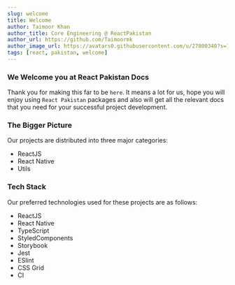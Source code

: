 ```yaml
---
slug: welcome
title: Welcome
author: Taimoor Khan
author_title: Core Engineering @ ReactPakistan
author_url: https://github.com/Taimoormk
author_image_url: https://avatars0.githubusercontent.com/u/27800340?s=150&v=4
tags: [react, pakistan, welcome]
---
```


### We Welcome you at React Pakistan Docs
Thank you for making this far to be `here`. It means a lot for us, hope you will
enjoy using `React Pakistan` packages and also will get all the relevant docs that you
need for your successful project development.

### The Bigger Picture
Our projects are distributed into three major categories:
  - ReactJS
  - React Native
  - Utils

### Tech Stack
Our preferred technologies used for these projects are as follows:
  - ReactJS
  - React Native
  - TypeScript
  - StyledComponents
  - Storybook
  - Jest
  - ESlint
  - CSS Grid
  - CI
